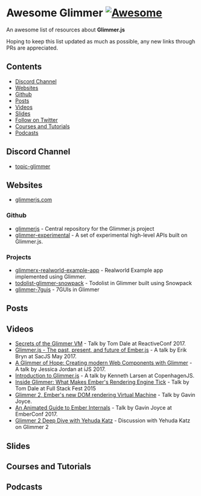 # Awesome Glimmer [![Awesome](https://awesome.re/badge.svg)](https://github.com/sindresorhus/awesome)

An awesome list of resources about **Glimmer.js** 

Hoping to keep this list updated as much as possible, any new links through PRs are appreciated.

## Contents
- [Discord Channel](#discord-channel)
- [Websites](#websites)
- [Github](#github)
- [Posts](#posts)
- [Videos](#videos)
- [Slides](#slides)
- [Follow on Twitter](#follow-on-twitter)
- [Courses and Tutorials](#courses-and-tutorials)
- [Podcasts](#podcasts)

## Discord Channel
- [topic-glimmer]()

## Websites
- [glimmerjs.com](https://glimmerjs.com)

### Github
- [glimmerjs](https://github.com/glimmerjs/glimmer.js) - Central repository for the Glimmer.js project 
- [glimmer-experimental](https://github.com/glimmerjs/glimmer-experimental) -  A set of experimental high-level APIs built on Glimmer.js.

### Projects
- [glimmerx-realworld-example-app](https://github.com/dfreeman/glimmerx-realworld-example-app) - Realworld Example app implemented using Glimmer.
- [todolist-glimmer-snowpack](https://github.com/rajasegar/todolist-glimmer-snowpack) - Todolist in Glimmer built using Snowpack
- [glimmer-7guis](https://github.com/rajasegar/glimmer-7guis) - 7GUIs in Glimmer

## Posts

## Videos
- [Secrets of the Glimmer VM](https://www.youtube.com/watch?v=nXCSloXZ-wc) - Talk by Tom Dale at ReactiveConf 2017.
- [Glimmer.js - The past, present, and future of Ember.js](https://www.youtube.com/watch?v=_pnACB6Crb8) - A talk by Erik Bryn at SacJS May 2017.
- [A Glimmer of Hope: Creating modern Web Components with Glimmer](https://www.youtube.com/watch?v=E1EUG2UPZrY) - A talk by Jessica Jordan at iJS 2017.
- [Introduction to Glimmer.js](https://www.youtube.com/watch?v=ni3C8_e3rhQ) - A talk by Kenneth Larsen at CopenhagenJS.
- [Inside Glimmer: What Makes Ember's Rendering Engine Tick](https://www.youtube.com/watch?v=VY-r7Ac06ho) - Talk by Tom Dale at Full Stack Fest 2015
- [Glimmer 2, Ember's new DOM rendering Virtual Machine](https://www.youtube.com/watch?v=l2nD1IxjHUI) - Talk by Gavin Joyce.
- [An Animated Guide to Ember Internals](https://www.youtube.com/watch?v=A5k2u7AZf6g) - Talk by Gavin Joyce at EmberConf 2017.
- [Glimmer 2 Deep Dive with Yehuda Katz](https://www.youtube.com/watch?v=vL8sCi1Bv6E) - Discussion with Yehuda Katz on Glimmer 2

## Slides

## Courses and Tutorials

## Podcasts
